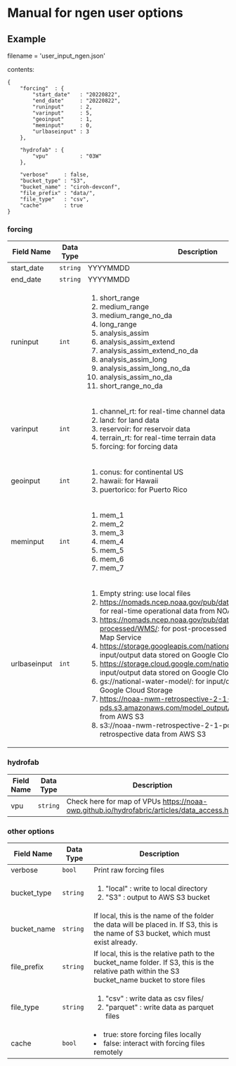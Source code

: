 # Manual for ngen user options

## Example
filename = 'user_input_ngen.json'

contents:

    {
        "forcing"  : {
            "start_date"   : "20220822",
            "end_date"     : "20220822",
            "runinput"     : 2,
            "varinput"     : 5,
            "geoinput"     : 1,
            "meminput"     : 0,
            "urlbaseinput" : 3
        },

        "hydrofab" : {
            "vpu"          : "03W"
        },

        "verbose"     : false,
        "bucket_type" : "S3",
        "bucket_name" : "ciroh-devconf",
        "file_prefix" : "data/",    
        "file_type"   : "csv",
        "cache"       : true
    }
    
### forcing
| Field Name | Data Type | Description |
| --- | --- | --- |
| start_date | `string` | YYYYMMDD |
| end_date | `string` | YYYYMMDD |
| runinput | `int` | <ol><li>short_range</li><li>medium_range</li><li>medium_range_no_da</li><li>long_range</li><li>analysis_assim</li><li>analysis_assim_extend</li><li>analysis_assim_extend_no_da</li><li>analysis_assim_long</li><li>analysis_assim_long_no_da</li><li>analysis_assim_no_da</li><li>short_range_no_da</li></ol> |
| varinput | `int` | <ol><li>channel_rt: for real-time channel data</li><li>land: for land data</li><li>reservoir: for reservoir data</li><li>terrain_rt: for real-time terrain data</li><li>forcing: for forcing data</li></ol> |
| geoinput | `int` | <ol><li>conus: for continental US</li><li>hawaii: for Hawaii</li><li>puertorico: for Puerto Rico</li></ol> |
| meminput | `int` | <ol><li>mem_1</li><li>mem_2</li><li>mem_3</li><li>mem_4</li><li>mem_5</li><li>mem_6</li><li>mem_7</li></ol> |
| urlbaseinput | `int` | <ol><li>Empty string: use local files</li><li>https://nomads.ncep.noaa.gov/pub/data/nccf/com/nwm/prod/: for real-time operational data from NOAA</li><li>https://nomads.ncep.noaa.gov/pub/data/nccf/com/nwm/post-processed/WMS/: for post-processed data from NOAA's Web Map Service</li><li>https://storage.googleapis.com/national-water-model/: for input/output data stored on Google Cloud Storage</li><li>https://storage.cloud.google.com/national-water-model/: for input/output data stored on Google Cloud Storage</li><li>gs://national-water-model/: for input/output data stored on Google Cloud Storage</li><li>https://noaa-nwm-retrospective-2-1-pds.s3.amazonaws.com/model_output/: for retrospective data from AWS S3</li><li>s3://noaa-nwm-retrospective-2-1-pds/model_output/: for retrospective data from AWS S3</li></ol> |


### hydrofab
| Field Name | Data Type | Description |
| --- | --- | --- |
| vpu | `string` | Check here for map of VPUs https://noaa-owp.github.io/hydrofabric/articles/data_access.html |

### other options
| Field Name | Data Type | Description |
| --- | --- | --- |
| verbose | `bool` | Print raw forcing files |
| bucket_type | `string` |  <ol><li>"local" : write to local directory</li><li>"S3" : output to AWS S3 bucket</li></ol> |
| bucket_name | `string` | If local, this is the name of the folder the data will be placed in. If S3, this is the name of S3 bucket, which must exist already. |
| file_prefix | `string` | If local, this is the relative path to the bucket_name folder. If S3, this is the relative path within the S3 bucket_name bucket to store files |
| file_type | `string` | <ol><li>"csv" : write data as csv files/</li><li>"parquet" : write data as parquet files</li></ol> |
| cache | `bool` | <il><li>true: store forcing files locally</li><li> false: interact with forcing files remotely</li></il> |
